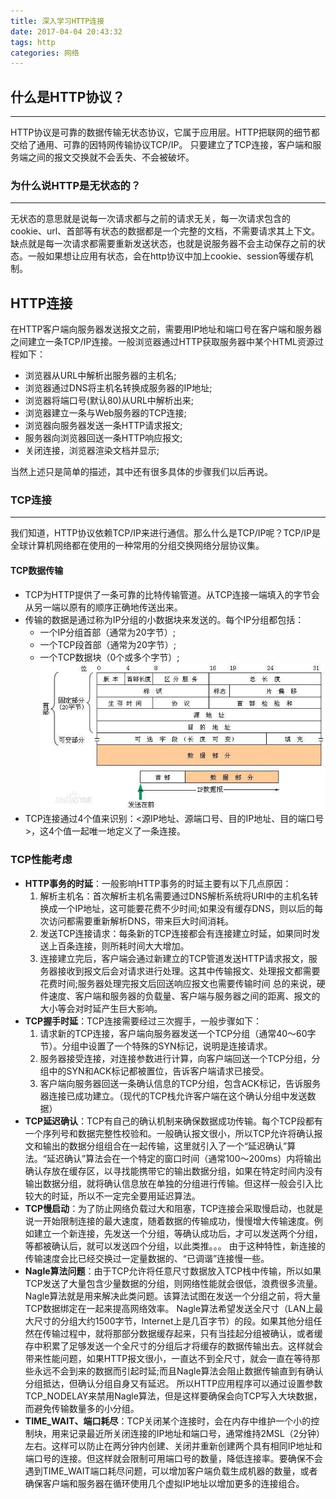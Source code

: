 ```yaml
---
title: 深入学习HTTP连接
date: 2017-04-04 20:43:32
tags: http
categories: 网络
---
```


## 什么是HTTP协议？
---
HTTP协议是可靠的数据传输无状态协议，它属于应用层。HTTP把联网的细节都交给了通用、可靠的因特网传输协议TCP/IP。
只要建立了TCP连接，客户端和服务端之间的报文交换就不会丢失、不会被破坏。
<!--more-->
### 为什么说HTTP是无状态的？
---
无状态的意思就是说每一次请求都与之前的请求无关，每一次请求包含的cookie、url、首部等有状态的数据都是一个完整的文档，不需要请求其上下文。
缺点就是每一次请求都需要重新发送状态，也就是说服务器不会主动保存之前的状态。一般如果想让应用有状态，会在http协议中加上cookie、session等缓存机制。

## HTTP连接
在HTTP客户端向服务器发送报文之前，需要用IP地址和端口号在客户端和服务器之间建立一条TCP/IP连接。一般浏览器通过HTTP获取服务器中某个HTML资源过程如下：

 - 浏览器从URL中解析出服务器的主机名;
 - 浏览器通过DNS将主机名转换成服务器的IP地址;
 - 浏览器将端口号(默认80)从URL中解析出来;
 - 浏览器建立一条与Web服务器的TCP连接;
 - 浏览器向服务器发送一条HTTP请求报文;
 - 服务器向浏览器回送一条HTTP响应报文;
 - 关闭连接，浏览器渲染文档并显示;

当然上述只是简单的描述，其中还有很多具体的步骤我们以后再说。

### TCP连接
---
我们知道，HTTP协议依赖TCP/IP来进行通信。那么什么是TCP/IP呢？TCP/IP是全球计算机网络都在使用的一种常用的分组交换网络分层协议集。
#### TCP数据传输
- TCP为HTTP提供了一条可靠的比特传输管道。从TCP连接一端填入的字节会从另一端以原有的顺序正确地传送出来。
- 传输的数据是通过称为IP分组的小数据块来发送的。每个IP分组都包括：
    * 一个IP分组首部（通常为20字节）;
    * 一个TCP段首部（通常为20字节）;
    * 一个TCP数据块（0个或多个字节）;
    ![ip分组](/images/ip-group.jpg "IP分组")
- TCP连接通过4个值来识别：<源IP地址、源端口号、目的IP地址、目的端口号>，这4个值一起唯一地定义了一条连接。
### TCP性能考虑
- **HTTP事务的时延**：一般影响HTTP事务的时延主要有以下几点原因：
    1. 解析主机名：首次解析主机名需要通过DNS解析系统将URI中的主机名转换成一个IP地址，这可能要花费不少时间;如果没有缓存DNS，则以后的每次访问都需要重新解析DNS，带来巨大时间消耗。
    2. 发送TCP连接请求：每条新的TCP连接都会有连接建立时延，如果同时发送上百条连接，则所耗时间大大增加。
    3. 连接建立完后，客户端会通过新建立的TCP管道发送HTTP请求报文，服务器接收到报文后会对请求进行处理。这其中传输报文、处理报文都需要花费时间;服务器处理完报文后回送响应报文也需要传输时间
    总的来说，硬件速度、客户端和服务器的负载量、客户端与服务器之间的距离、报文的大小等会对时延产生巨大影响。
- **TCP握手时延**：TCP连接需要经过三次握手，一般步骤如下：
    1. 请求新的TCP连接，客户端向服务器发送一个TCP分组（通常40～60字节）。分组中设置了一个特殊的SYN标记，说明是连接请求。
    2. 服务器接受连接，对连接参数进行计算，向客户端回送一个TCP分组，分组中的SYN和ACK标记都被置位，告诉客户端请求已接受。
    3. 客户端向服务器回送一条确认信息的TCP分组，包含ACK标记，告诉服务器连接已成功建立。（现代的TCP栈允许客户端在这个确认分组中发送数据）
- **TCP延迟确认**：TCP有自己的确认机制来确保数据成功传输。每个TCP段都有一个序列号和数据完整性校验和。一般确认报文很小，所以TCP允许将确认报文和输出的数据分组组合在一起传输，这里就引入了一个“延迟确认”算法。“延迟确认”算法会在一个特定的窗口时间（通常100～200ms）内将输出确认存放在缓存区，以寻找能携带它的输出数据分组，如果在特定时间内没有输出数据分组，就将确认信息放在单独的分组进行传输。但这样一般会引入比较大的时延，所以不一定完全要用延迟算法。
- **TCP慢启动**：为了防止网络负载过大和阻塞，TCP连接会采取慢启动，也就是说一开始限制连接的最大速度，随着数据的传输成功，慢慢增大传输速度。例如建立一个新连接，先发送一个分组，等确认成功后，才可以发送两个分组，等都被确认后，就可以发送四个分组，以此类推。。。
由于这种特性，新连接的传输速度会比已经交换过一定量数据的、“已调谐”连接慢一些。
- **Nagle算法问题**：由于TCP允许将任意尺寸数据放入TCP栈中传输，所以如果TCP发送了大量包含少量数据的分组，则网络性能就会很低，浪费很多流量。Nagle算法就是用来解决此类问题。该算法试图在发送一个分组之前，将大量TCP数据绑定在一起来提高网络效率。
Nagle算法希望发送全尺寸（LAN上最大尺寸的分组大约1500字节，Internet上是几百字节）的段。如果其他分组任然在传输过程中，就将那部分数据缓存起来，只有当挂起分组被确认，或者缓存中积累了足够发送一个全尺寸的分组后才将缓存的数据传输出去。这样就会带来性能问题，如果HTTP报文很小，一直达不到全尺寸，就会一直在等待那些永远不会到来的数据而引起时延;而且Nagle算法会阻止数据传输直到有确认分组抵达，但确认分组自身又有延迟。
所以HTTP应用程序可以通过设置参数TCP_NODELAY来禁用Nagle算法，但是这样要确保会向TCP写入大块数据，而避免传输数量多的小分组。
- **TIME_WAIT、端口耗尽**：TCP关闭某个连接时，会在内存中维护一个小的控制块，用来记录最近所关闭连接的IP地址和端口号，通常维持2MSL（2分钟）左右。这样可以防止在两分钟内创建、关闭并重新创建两个具有相同IP地址和端口号的连接。但这样就会限制可用端口号的数量，降低连接率。要确保不会遇到TIME_WAIT端口耗尽问题，可以增加客户端负载生成机器的数量，或者确保客户端和服务器在循环使用几个虚拟IP地址以增加更多的连接组合。
